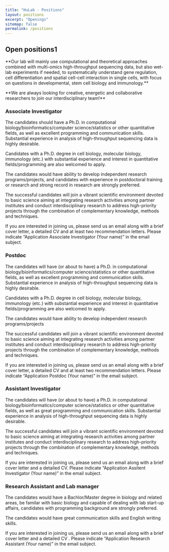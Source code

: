 ```yaml
---
title: "HuLab - Positions"
layout: positions
excerpt: "Openings"
sitemap: false
permalink: /positions
---
```


## Open positions1

<p>**Our lab will mainly use computational and theoretical approaches combined with multi-omics high-throughput sequencing data, but also wet-lab experiments if needed, to systematically understand gene regulation, cell differentiation and spatial cell-cell interaction in single cells, with focus on questions in developmental, stem cell biology and immunology.** </p>
<p>**We are always looking for creative, energetic and collaborative researchers to join our interdisciplinary team!**</p>


### Associate Investigator
<p>The candidates should have a Ph.D. in computational biology/bioinformatics/computer science/statistics or other quantitative fields, as well as excellent programming and communication skills. Substantial experience in analysis of high-throughput sequencing data is highly desirable.</p>

<p>Candidates with a Ph.D. degree in cell biology, molecular biology, immunology (etc.) with substantial experience and interest in quantitative fields/programming are also welcomed to apply.</p>

<p>The candidates would have ability to develop independent research programs/projects, and candidates with experience in postdoctoral training or research and strong record in research are strongly preferred.</p>

<p>The successful candidates will join a vibrant scientific environment devoted to basic science aiming at integrating research activities among partner institutes and conduct interdisciplinary research to address high-priority projects through the combination of complementary knowledge, methods and techniques.</p>

<p>If you are interested in joining us, please send us an email along with a brief cover letter, a detailed CV and at least two recommendation letters. Please indicate “Application Associate Investigator (Your name)” in the email subject.</p>

### Postdoc
<p>The candidates will have (or about to have) a Ph.D. in computational biology/bioinformatics/computer science/statistics or other quantitative fields, as well as excellent programming and communication skills. Substantial experience in analysis of high-throughput sequencing data is highly desirable.</p>

<p>Candidates with a Ph.D. degree in cell biology, molecular biology, immunology (etc.) with substantial experience and interest in quantitative fields/programming are also welcomed to apply.</p>

<p>The candidates would have ability to develop independent research programs/projects</p>

<p>The successful candidates will join a vibrant scientific environment devoted to basic science aiming at integrating research activities among partner institutes and conduct interdisciplinary research to address high-priority projects through the combination of complementary knowledge, methods and techniques.</p>

<p>If you are interested in joining us, please send us an email along with a brief cover letter, a detailed CV and at least two recommendation letters. Please indicate “Application Postdoc (Your name)” in the email subject.</p>

### Assistant Investigator
<p>The candidates will have (or about to have) a Ph.D. in computational biology/bioinformatics/computer science/statistics or other quantitative fields, as well as great programming and communication skills. Substantial experience in analysis of high-throughput sequencing data is highly desirable.</p>

<p>The successful candidates will join a vibrant scientific environment devoted to basic science aiming at integrating research activities among partner institutes and conduct interdisciplinary research to address high-priority projects through the combination of complementary knowledge, methods and techniques.</p>

<p>If you are interested in joining us, please send us an email along with a brief cover letter and a detailed CV. Please indicate “Application Assitent Investigator (Your name)” in the email subject.</p>

### Research Assistant and Lab manager
<p>The candidates would have a Bachlor/Master degree in biology and related areas, be familar with basic biology and capable of dealing with lab start-up affairs, candidates with programming background are strongly preferred.</p>
<p>The candidates would have great communication skills and English writing skills.</p>

<p>If you are interested in joining us, please send us an email along with a brief cover letter and a detailed CV . Please indicate “Application Research Assistant (Your name)” in the email subject.</p>

<!-- <figure>
<img src="{{ site.url }}{{ site.baseurl }}/images/picpic/Gallery/DSC_0696.jpg" width="95%">
</figure> -->
